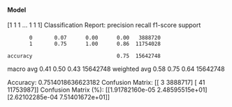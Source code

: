 #### Model
[1 1 1 ... 1 1 1]
Classification Report:
              precision    recall  f1-score   support

           0       0.07      0.00      0.00   3888720
           1       0.75      1.00      0.86  11754028

    accuracy                           0.75  15642748
   macro avg       0.41      0.50      0.43  15642748
weighted avg       0.58      0.75      0.64  15642748

Accuracy: 0.7514018636623182
Confusion Matrix:
[[       3  3888717]
 [      41 11753987]]
Confusion Matrix (%):
[[1.91782160e-05 2.48595515e+01]
 [2.62102285e-04 7.51401672e+01]]
